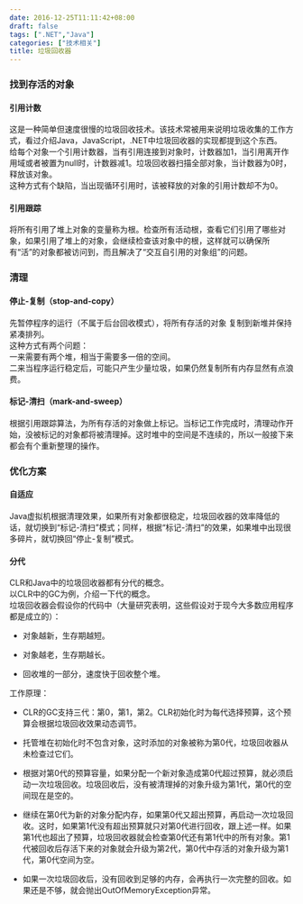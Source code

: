 ```yaml
---
date: 2016-12-25T11:11:42+08:00
draft: false
tags: [".NET","Java"]
categories: ["技术相关"]
title: 垃圾回收器
---
```


### 找到存活的对象

#### 引用计数
这是一种简单但速度很慢的垃圾回收技术。该技术常被用来说明垃圾收集的工作方式，看过介绍Java，JavaScript，.NET中垃圾回收器的实现都提到这个东西。  
给每个对象一个引用计数器，当有引用连接到对象时，计数器加1，当引用离开作用域或者被置为null时，计数器减1。垃圾回收器扫描全部对象，当计数器为0时，释放该对象。  
这种方式有个缺陷，当出现循环引用时，该被释放的对象的引用计数却不为0。

#### 引用跟踪
将所有引用了堆上对象的变量称为根。检查所有活动根，查看它们引用了哪些对象，如果引用了堆上的对象，会继续检查该对象中的根，这样就可以确保所有“活”的对象都被访问到，而且解决了“交互自引用的对象组”的问题。

### 清理

#### 停止-复制（stop-and-copy）
先暂停程序的运行（不属于后台回收模式），将所有存活的对象
复制到新堆并保持紧凑排列。  
这种方式有两个问题：  
一来需要有两个堆，相当于需要多一倍的空间。  
二来当程序运行稳定后，可能只产生少量垃圾，如果仍然复制所有内存显然有点浪费。  

#### 标记-清扫（mark-and-sweep）
根据引用跟踪算法，为所有存活的对象做上标记。当标记工作完成时，清理动作开始，没被标记的对象都将被清理掉。这时堆中的空间是不连续的，所以一般接下来都会有个重新整理的操作。

### 优化方案

#### 自适应
Java虚拟机根据清理效果，如果所有对象都很稳定，垃圾回收器的效率降低的话，就切换到“标记-清扫”模式；同样，根据“标记-清扫”的效果，如果堆中出现很多碎片，就切换回“停止-复制”模式。

#### 分代
CLR和Java中的垃圾回收器都有分代的概念。  
以CLR中的GC为例，介绍一下代的概念。  
垃圾回收器会假设你的代码中（大量研究表明，这些假设对于现今大多数应用程序都是成立的）：  

- 对象越新，生存期越短。  

- 对象越老，生存期越长。

- 回收堆的一部分，速度快于回收整个堆。  

工作原理：  

- CLR的GC支持三代：第0，第1，第2。CLR初始化时为每代选择预算，这个预算会根据垃圾回收效果动态调节。

- 托管堆在初始化时不包含对象，这时添加的对象被称为第0代，垃圾回收器从未检查过它们。

- 根据对第0代的预算容量，如果分配一个新对象造成第0代超过预算，就必须启动一次垃圾回收。垃圾回收后，没有被清理掉的对象升级为第1代，第0代的空间现在是空的。

- 继续在第0代为新的对象分配内存，如果第0代又超出预算，再启动一次垃圾回收。这时，如果第1代没有超出预算就只对第0代进行回收，跟上述一样。如果第1代也超出了预算，垃圾回收器就会检查第0代还有第1代中的所有对象。第1代被回收后存活下来的对象就会升级为第2代，第0代中存活的对象升级为第1代，第0代空间为空。

- 如果一次垃圾回收后，没有回收到足够的内存，会再执行一次完整的回收。如果还是不够，就会抛出OutOfMemoryException异常。
